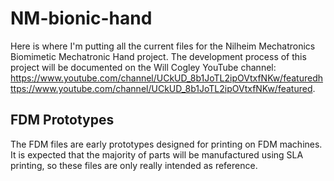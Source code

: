 # NM-bionic-hand
Here is where I'm putting all the current files for the Nilheim Mechatronics Biomimetic Mechatronic Hand project. The development process of this project will be documented on the Will Cogley YouTube channel: https://www.youtube.com/channel/UCkUD_8b1JoTL2ipOVtxfNKw/featuredhttps://www.youtube.com/channel/UCkUD_8b1JoTL2ipOVtxfNKw/featured. 

## FDM Prototypes
The FDM files are early prototypes designed for printing on FDM machines. It is expected that the majority of parts will be manufactured using SLA printing, so these files are only really intended as reference.
